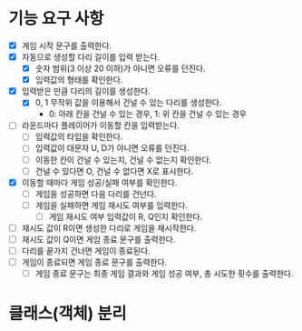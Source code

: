 # 기능 요구 사항
- [X] 게임 시작 문구를 출력한다.
- [X] 자동으로 생성할 다리 길이를 입력 받는다.
  - [X] 숫자 범위(3 이상 20 이하)가 아니면 오류를 던진다.
  - [X] 입력값의 형태를 확인한다.
- [X] 입력받은 만큼 다리의 길이를 생성한다.
  - [X] 0, 1 무작위 값을 이용해서 건널 수 있는 다리를 생성한다.
    - 0: 아래 칸을 건널 수 있는 경우, 1: 위 칸을 건널 수 있는 경우
- [ ] 라운드마다 플레이어가 이동할 칸을 입력받는다.
  - [ ] 입력값의 타입을 확인한다.
  - [ ] 입력값이 대문자 U, D가 아니면 오류를 던진다.
  - [ ] 이동한 칸이 건널 수 있는지, 건널 수 없는지 확인한다.
  - [ ] 건널 수 있다면 O, 건널 수 없다면 X로 표시한다.
- [X] 이동할 때마다 게임 성공/실패 여부를 확인한다.
  - [ ] 게임을 성공하면 다음 다리를 건넌다.
  - [ ] 게임을 실패하면 게임 재시도 여부를 입력한다.
    - [ ] 게임 재시도 여부 입력값이 R, Q인지 확인한다.
- [ ] 재시도 값이 R이면 생성한 다리로 게임을 재시작한다.
- [ ] 재시도 값이 Q이면 게임 종료 문구를 출력한다.
- [ ] 다리를 끝가지 건너면 게임이 종료된다.
- [ ] 게임이 종료되면 게임 종료 문구를 출력한다.
  - [ ] 게임 종료 문구는 최종 게임 결과와 게임 성공 여부, 총 시도한 횟수를 출력한다.

# 클래스(객체) 분리
